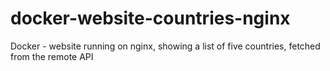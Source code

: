 # docker-website-countries-nginx

Docker - website running on nginx, showing a list of five countries, fetched from the remote API
